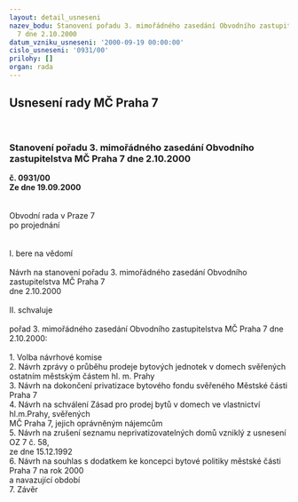 ```yaml
---
layout: detail_usneseni
nazev_bodu: Stanovení pořadu 3. mimořádného zasedání Obvodního zastupitelstva MČ Praha
  7 dne 2.10.2000
datum_vzniku_usneseni: '2000-09-19 00:00:00'
cislo_usneseni: '0931/00'
prilohy: []
organ: rada
---
```

<div id="ucUsn_pList" class="usn">
	<span><h2>Usnesení rady MČ Praha 7 </h2>
<br></span><div class="standBody">
<span><h3>Stanovení pořadu 3. mimořádného zasedání Obvodního zastupitelstva MČ Praha 7 dne 2.10.2000</h3></span><div class="center">
		<strong>č. 0931/00</strong><br>
	</div>
<div class="center">
		<strong>Ze dne 19.09.2000</strong><br><br>
	</div>     <br>Obvodní rada v Praze 7<br>po projednání<br><br><br>I.	bere na vědomí<br><br> Návrh na stanovení pořadu 3. mimořádného zasedání Obvodního zastupitelstva MČ Praha 7 <br>dne 2.10.2000<br><br>II.	schvaluje <br><br>pořad 3. mimořádného zasedání Obvodního zastupitelstva MČ Praha 7 dne 2.10.2000:<br><br>1. Volba návrhové komise<br>2. Návrh zprávy o průběhu prodeje bytových jednotek v domech svěřených ostatním městským částem hl. m. Prahy<br>3. Návrh na dokončení privatizace bytového fondu svěřeného Městské části Praha 7<br>4. Návrh na schválení Zásad pro prodej bytů v domech ve vlastnictví hl.m.Prahy, svěřených <br> MČ Praha 7, jejich oprávněným nájemcům<br>5. Návrh na zrušení seznamu neprivatizovatelných domů vzniklý z usnesení OZ 7 č. 58, <br> ze dne  15.12.1992<br>6. Návrh na souhlas s dodatkem ke koncepci bytové politiky městské části Praha 7 na rok 2000 <br> a navazující období<br>7. Závěr<br>
</div>
</div>